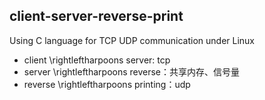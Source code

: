 ## client-server-reverse-print
Using C language for TCP UDP communication under Linux

- client \rightleftharpoons server: tcp
- server \rightleftharpoons reverse：共享内存、信号量
- reverse \rightleftharpoons printing：udp

